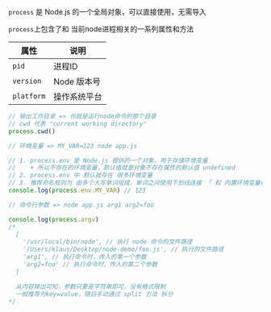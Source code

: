 `process` 是 Node.js 的一个全局对象，可以直接使用，无需导入

`process`上包含了和 当前node进程相关的一系列属性和方法

| 属性       | 说明         |
| ---------- | ------------ |
| `pid`      | 进程ID       |
| `version`  | Node 版本号  |
| `platform` | 操作系统平台 |

```js
// 输出工作目录 => 也就是运行node命令的那个目录
// cwd 代表 "current working directory"
process.cwd() 
```

```js
// 环境变量 => MY_VAR=123 node app.js

// 1. process.env 是 Node.js 提供的一个对象，用于存储环境变量
//    + 所以不存在的环境变量，默认值就是对象不存在属性的默认值 undefined
// 2. process.env 中 默认就存在 很多环境变量
// 3. 推荐命名规则为 由多个大写单词组成，单词之间使用下划线连接 「 和 内置环境变量命名方式一致 」
console.log(process.env.MY_VAR) // 123
```

```js
// 命令行参数 => node app.js arg1 arg2=foo

console.log(process.argv)
/*
  [
    '/usr/local/bin/node', // 执行 node 命令的文件路径
    '/Users/klaus/Desktop/node-demo/foo.js', // 执行的文件路径
    'arg1', // 执行命令时，传入的第一个参数
    'arg2=foo' // 执行命令时，传入的第二个参数
  ]

  从内容输出可知，参数只要是字符串即可，没有格式限制
  一般推荐为key=value，随后手动通过 split 方法 拆分
*/
```



